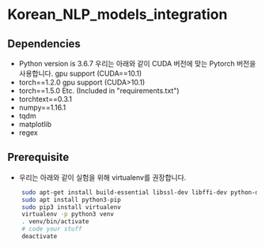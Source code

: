 # Korean_NLP_models_integration

## Dependencies
- Python version is 3.6.7
우리는 아래와 같이 CUDA 버전에 맞는 Pytorch 버전을 사용합니다.
gpu support (CUDA==10.1)
- torch==1.2.0
gpu support (CUDA>10.1)
- torch==1.5.0
Etc. (Included in "requirements.txt")
- torchtext==0.3.1
- numpy==1.16.1
- tqdm
- matplotlib
- regex

## Prerequisite
- 우리는 아래와 같이 실험을 위해 virtualenv를 권장합니다.
```     sh
    sudo apt-get install build-essential libssl-dev libffi-dev python-dev
    sudo apt install python3-pip
    sudo pip3 install virtualenv
    virtualenv -p python3 venv
    . venv/bin/activate
    # code your stuff
    deactivate
```

